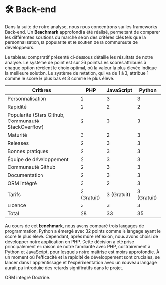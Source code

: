 # 🛠️ Back-end

Dans la suite de notre analyse, nous nous concentrons sur les frameworks Back-end. Un **Benchmark** approfondi a été réalisé, permettant de comparer les différentes solutions du marché selon des critères clés tels que la personnalisation, la popularité et le soutien de la communauté de développeurs.

Le tableau comparatif présenté ci-dessous détaille les résultats de notre analyse. Le systeme de point est sur 36 points.Les scores attribués à chaque option révèlent le choix optimal, où la valeur la plus élevée indique la meilleure solution. Le système de notation, qui va de 1 à 3, attribue 1 comme le score le plus bas et 3 comme le plus élevé.

| Critères                                            | PHP    | JavaScript | Python  |
|-----------------------------------------------------|--------|------------|---------|
| Personnalisation                                    | 2      | 3          | 3       |
| Rapidité                                            | 2      | 2          | 2       |
| Popularité (Stars Github, Communauté StackOverflow) | 2      | 3          | 3       |
| Maturité                                            | 3      | 2          | 3       |
| Releases                                            | 2      | 3          | 3       |
| Bonnes pratiques                                    | 2      | 3          | 3       |
| Équipe de développement                             | 2      | 3          | 3       |
| Communauté Github                                   | 2      | 3          | 3       |
| Documentation                                       | 2      | 3          | 3       |
| ORM intégré                                         | 3      | 2          | 3       |
| Tarifs                                              | 3 (Gratuit)      | 3 (Gratuit)          | 3 (Gratuit)       |
| Licence                                             | 3      | 3          | 3       |
| Total                                               | 28     | 33         | 35      |

Au cours de cet **benchmark**, nous avons comparé trois langages de programmation, Python a émergé avec 32 points comme le langage ayant le score le plus élevé. Cependant, après mûre réflexion, nous avons choisi de développer notre application en PHP. Cette décision a été prise principalement en raison de notre familiarité avec PHP, contrairement à Python et JavaScript, pour lesquels notre maîtrise est moins approfondie. À un moment où l'efficacité et la rapidité de développement sont cruciales, se lancer dans l'apprentissage et l'expérimentation avec un nouveau langage aurait pu introduire des retards significatifs dans le projet.

ORM integré Doctrine.